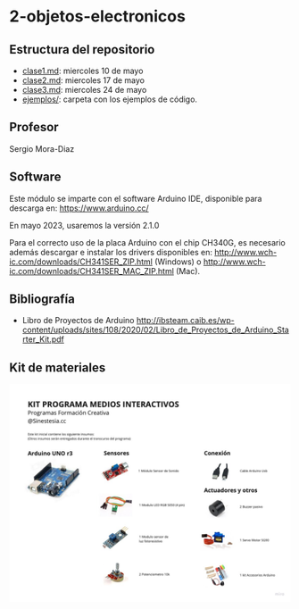 # 2-objetos-electronicos

## Estructura del repositorio

- [clase1.md](clase1.md): miercoles 10 de mayo
- [clase2.md](clase2.md): miercoles 17 de mayo
- [clase3.md](clase3.md): miercoles 24 de mayo
- [ejemplos/](ejemplos/): carpeta con los ejemplos de código.

## Profesor

Sergio Mora-Diaz


## Software

Este módulo se imparte con el software Arduino IDE, disponible para descarga en: https://www.arduino.cc/

En mayo 2023, usaremos la versión 2.1.0

Para el correcto uso de la placa Arduino con el chip CH340G, es necesario además descargar e instalar los drivers disponibles en:
http://www.wch-ic.com/downloads/CH341SER_ZIP.html (Windows) o http://www.wch-ic.com/downloads/CH341SER_MAC_ZIP.html (Mac).

## Bibliografía

- Libro de Proyectos de Arduino
  http://ibsteam.caib.es/wp-content/uploads/sites/108/2020/02/Libro_de_Proyectos_de_Arduino_Starter_Kit.pdf
  
 ## Kit de materiales

![kit-materiales](media/kit-materiales.jpg)
